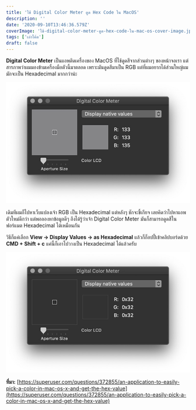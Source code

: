 ```yaml
---
title: 'ใช้ Digital Color Meter ดูด Hex Code ใน MacOS'
description: ''
date: '2020-09-10T13:46:36.579Z'
coverImage: 'ใช้-digital-color-meter-ดูด-hex-code-ใน-mac-os-cover-image.jpg'
tags: ['เล่าโค้ด']
draft: false
---
```


**Digital Color Meter** เป็นแอพติดเครื่องของ MacOS ที่ใช้ดูดสีจากส่วนต่างๆ ของหน้าจอเรา แต่สารภาพว่าผมมองข้ามเครื่องมือตัวนี้มาตลอด เพราะมันดูดสีมาเป็น RGB แต่ที่ผมอยากได้ส่วนใหญ่ผมมักจะเป็น Hexadecimal มากกว่าน่ะ

![digital-color-meter-decimal](./digital-color-meter-decimal.jpg)

เดิมทีผมก็ไปหาเว็บแปลงเจ้า RGB เป็น Hexadecimal แต่หลังๆ ชักจะขี้เกียจ เลยคิดว่าไปหาแอพตัวใหม่ดีกว่า แต่พอลองหาข้อมูลดีๆ ถึงได้รู้ว่าเจ้า Digital Color Meter มันก็สามารถดูดสีในฟอร์แมต Hexadecimal ได้เหมือนกัน

วิธีก็แค่เลือก **View -> Display Values -> as Hexadecimal** แล้วก็ก็อปปี้เข้าคลิปบอร์ดด้วย **CMD + Shift + c** แค่นี้ก็เอาไปวางเป็น Hexadecimal ได้แล้วครับ

![digital-color-meter-hexadecimal](./digital-color-meter-hexadecimal.jpg)

**ที่มา:** [https://superuser.com/questions/372855/an-application-to-easily-pick-a-color-in-mac-os-x-and-get-the-hex-value](https://superuser.com/questions/372855/an-application-to-easily-pick-a-color-in-mac-os-x-and-get-the-hex-value)
